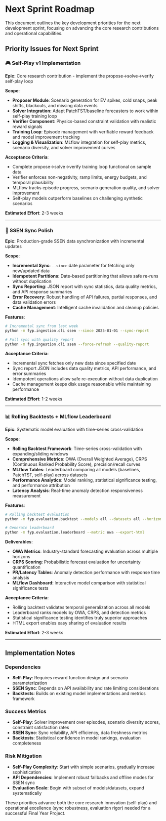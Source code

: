 # Next Sprint Roadmap

This document outlines the key development priorities for the next development sprint, focusing on advancing the core research contributions and operational capabilities.

## Priority Issues for Next Sprint

### 🎮 Self-Play v1 Implementation
**Epic**: Core research contribution - implement the propose→solve→verify self-play loop

**Scope**:
- **Proposer Module**: Scenario generation for EV spikes, cold snaps, peak shifts, blackouts, and missing data events
- **Solver Integration**: Adapt PatchTST/baseline forecasters to work within self-play training loop
- **Verifier Component**: Physics-based constraint validation with realistic reward signals
- **Training Loop**: Episode management with verifiable reward feedback and model improvement tracking
- **Logging & Visualization**: MLflow integration for self-play metrics, scenario diversity, and solver improvement curves

**Acceptance Criteria**:
- Complete propose→solve→verify training loop functional on sample data
- Verifier enforces non-negativity, ramp limits, energy budgets, and temporal plausibility
- MLflow tracks episode progress, scenario generation quality, and solver improvement
- Self-play models outperform baselines on challenging synthetic scenarios

**Estimated Effort**: 2-3 weeks

---

### 🔄 SSEN Sync Polish
**Epic**: Production-grade SSEN data synchronization with incremental updates

**Scope**:
- **Incremental Sync**: `--since` date parameter for fetching only new/updated data
- **Idempotent Partitions**: Date-based partitioning that allows safe re-runs without duplication
- **Sync Reporting**: JSON report with sync statistics, data quality metrics, and API response summaries
- **Error Recovery**: Robust handling of API failures, partial responses, and data validation errors
- **Cache Management**: Intelligent cache invalidation and cleanup policies

**Features**:
```bash
# Incremental sync from last week
python -m fyp.ingestion.cli ssen --since 2025-01-01 --sync-report

# Full sync with quality report
python -m fyp.ingestion.cli ssen --force-refresh --quality-report
```

**Acceptance Criteria**:
- Incremental sync fetches only new data since specified date
- Sync report JSON includes data quality metrics, API performance, and error summaries
- Idempotent operations allow safe re-execution without data duplication
- Cache management keeps disk usage reasonable while maintaining performance

**Estimated Effort**: 1-2 weeks

---

### 📊 Rolling Backtests + MLflow Leaderboard
**Epic**: Systematic model evaluation with time-series cross-validation

**Scope**:
- **Rolling Backtest Framework**: Time-series cross-validation with expanding/sliding windows
- **Comprehensive Metrics**: OWA (Overall Weighted Average), CRPS (Continuous Ranked Probability Score), precision/recall curves
- **MLflow Tables**: Leaderboard comparing all models (baselines, PatchTST, self-play) across datasets
- **Performance Analytics**: Model ranking, statistical significance testing, and performance attribution
- **Latency Analysis**: Real-time anomaly detection responsiveness measurement

**Features**:
```bash
# Rolling backtest evaluation
python -m fyp.evaluation.backtest --models all --datasets all --horizons 24,48,168

# Generate leaderboard
python -m fyp.evaluation.leaderboard --metric owa --export-html
```

**Deliverables**:
- **OWA Metrics**: Industry-standard forecasting evaluation across multiple horizons
- **CRPS Scoring**: Probabilistic forecast evaluation for uncertainty quantification
- **PR/Latency Tables**: Anomaly detection performance with response time analysis
- **MLflow Dashboard**: Interactive model comparison with statistical significance tests

**Acceptance Criteria**:
- Rolling backtest validates temporal generalization across all models
- Leaderboard ranks models by OWA, CRPS, and detection metrics
- Statistical significance testing identifies truly superior approaches
- HTML export enables easy sharing of evaluation results

**Estimated Effort**: 2-3 weeks

---

## Implementation Notes

### Dependencies
- **Self-Play**: Requires reward function design and scenario parameterization
- **SSEN Sync**: Depends on API availability and rate limiting considerations  
- **Backtests**: Builds on existing model implementations and metrics framework

### Success Metrics
- **Self-Play**: Solver improvement over episodes, scenario diversity scores, constraint satisfaction rates
- **SSEN Sync**: Sync reliability, API efficiency, data freshness metrics
- **Backtests**: Statistical confidence in model rankings, evaluation completeness

### Risk Mitigation
- **Self-Play Complexity**: Start with simple scenarios, gradually increase sophistication
- **API Dependencies**: Implement robust fallbacks and offline modes for SSEN sync
- **Evaluation Scale**: Begin with subset of models/datasets, expand systematically

These priorities advance both the core research innovation (self-play) and operational excellence (sync robustness, evaluation rigor) needed for a successful Final Year Project.
